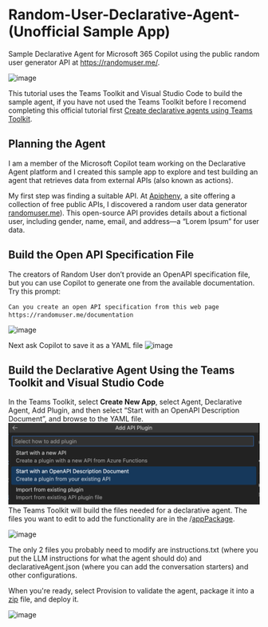 # Random-User-Declarative-Agent- (Unofficial Sample App)
Sample Declarative Agent for Microsoft 365 Copilot using the public random user generator API at https://randomuser.me/. 

<img width="660" alt="image" src="https://github.com/user-attachments/assets/bca09f5a-851d-4b86-b2d0-49d739816c4a">

This tutorial uses the Teams Toolkit and Visual Studio Code to build the sample agent, if you have not used the Teams Toolkit before I recomend completing this official tutorial first [Create declarative agents using Teams Toolkit](https://learn.microsoft.com/en-us/microsoft-365-copilot/extensibility/build-declarative-agents?tabs=ttk).

## Planning the Agent
I am a member of the Microsoft Copilot team working on the Declarative Agent platform and I created this sample app to explore and test building an agent that retrieves data from external APIs (also known as actions). 

My first step was finding a suitable API. At [Apipheny](https://apipheny.io/free-api/), a site offering a collection of free public APIs, I discovered a random user data generator [randomuser.me](https://randomuser.me)). This open-source API provides details about a fictional user, including gender, name, email, and address—a “Lorem Ipsum” for user data.


## Build the Open API Specification File
The creators of Random User don’t provide an OpenAPI specification file, but you can use Copilot to generate one from the available documentation. Try this prompt:

```
Can you create an open API specification from this web page https://randomuser.me/documentation
```

![image](https://github.com/user-attachments/assets/35db6f72-e40b-42c5-9300-885100e9fa94)

Next ask Copilot to save it as a YAML file
![image](https://github.com/user-attachments/assets/74d85d5d-83db-4c15-b442-b4e91775cd4a)

## Build the Declarative Agent Using the Teams Toolkit and Visual Studio Code
In the Teams Toolkit, select **Create New App**, select Agent, Declarative Agent, Add Plugin, and then select “Start with an OpenAPI Description Document”, and browse to the YAML file. 
![alt text](image.png)
The Teams Toolkit will build the files needed for a declarative agent. The files you want to edit to add the functionality are in the /[appPackage](https://github.com/alexheat/Random-User-Declarative-Agent-/tree/main/Random%20User/appPackage).

![image](https://github.com/user-attachments/assets/c4aa467d-a1e9-4925-b401-e886baf230ae)

The only 2 files you probably need to modify are instructions.txt (where you put the LLM instructions for what the agent should do) and declarativeAgent.json (where you can add the conversation starters) and other configurations.

When you're ready, select Provision to validate the agent, package it into a [zip](https://github.com/alexheat/Random-User-Declarative-Agent-/blob/main/Random%20User/appPackage/build/RandomUser.zip) file, and deploy it.

<img width="722" alt="image" src="https://github.com/user-attachments/assets/78c63941-b18e-41d6-9118-02193a4bbe1d">


